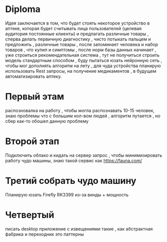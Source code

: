 # Diploma
Идея заключается в том, что будет стоять некоторое устройство в аптеке, которая будет считывать лица пользователей (целевая аудитория постоянные клиенты) и предлагать различные товары , сперва делать первичную диагностику , чисто потыкать пальцем и предложить , различные товары , после запоминает человека и набор товаров , что купил и симптомы , после норм базы данных начинает , уже строиться рекомендательная система , тут не получиться строить модель стандартным способом , буду пытаться юзать нейронную сеть , чтобы мог дополнять алгоритм на лету , для чуда устройства планирую использовать Rest запросы, на получение медикаментов , в будущем автоматизировать аптеку.
# Первый этам 
распозновалка на работу , чтобы могла распознавать 10-15 человек, знаю проблемы что с большим кол-вом людей , алгоритм путается , но сбер как-то обошел данную проблему
# Второй этап 
Подключить облако и кидать на сервер запрос , чтобы минимизировать работу чудо машины, знаю такой сервис как https://fauna.com/
# Третий собрать чудо машину
Планирую юзать Firefly RK3399 из-за винды + мощность
# Четвертый 
писать desktop приложение с извещениями такие , как абстрактная фабрика и переходник это паттерны
